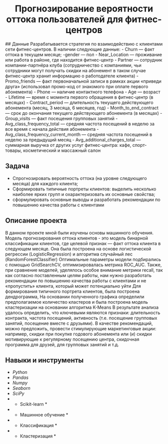 <h1><center> Прогнозирование вероятности оттока пользователей для фитнес-центров </center></h1> 
## Данные
Разрабатывается стратегия по взаимодействию с клиентами сети фитнес-центров.
В наличии следующие данные:
- Churn — факт оттока в текущем месяце;
-gender — пол
- Near_Location — проживание или работа в районе, где находится фитнес-центр
- Partner — сотрудник компании-партнёра клуба (сотрудничество с компаниями, чьи сотрудники могут получать скидки на абонемент в таком случае фитнес-центр хранит информацию о работодателе клиента)
- Promo_friends — факт первоначальной записи в рамках акции «приведи друга» (использовал промо-код от знакомого при оплате первого абонемента)
- Phone — наличие контактного телефона
- Age — возраст
- Lifetime — время с момента первого обращения в фитнес-центр (в месяцах)
- Contract_period — длительность текущего действующего абонемента (месяц, 3 месяца, 6 месяцев, год)
- Month_to_end_contract — срок до окончания текущего действующего абонемента (в месяцах)
- Group_visits — факт посещения групповых занятий
- Avg_class_frequency_total — средняя частота посещений в неделю за все время с начала действия абонемента
- Avg_class_frequency_current_month — средняя частота посещений в неделю за предыдущий месяц
- Avg_additional_charges_total — суммарная выручка от других услуг фитнес-центра: кафе, спорт-товары, косметический и массажный салон



## Задача
- Спрогнозировать вероятность оттока (на уровне следующего месяца) для каждого клиента;
- Сформировать типичные портреты клиентов: выделить несколько наиболее ярких групп и охарактеризовать их основные свойства;
- сформулировать основные выводы и разработать рекомендации по повышению качества работы с клиентами


## Описание проекта
В данном проекте мной были изучены основы машинного обучения.
Модель прогнозирования оттока клиентов - это модель бинарной классификации клиентов, где целевой признак — факт оттока клиента в следующем месяце. Она была построена на основе логистической регрессии (LogisticRegression) и алгоритма случайный лес (RandomForestClassifier)
Оптимальные параметры модели подбирались с помощью GridSearchCV, оптимизировалась метрика ROC_AUC. 
Также, при сравнение моделей, уделялось особое внимание метрики recall, так как согласно поставленным целям работы, нам нужно разработать рекомендации по повышению качества работы с клиентами и не «пропустить» клиента, который может потенциально уйти
Для формирования типичного портрета клиентов, была построена дендрограмма, На основании полученного графика определили предполагаемое количество кластеров и была построена модель кластеризации на основании алгоритма K-Means
В результате анализа удалось определить, что ключевыми являются признаки: длительность контракта, частота посещений, активность (т.е. посещение групповых занятий, посещение вместе с друзьями).
В качестве рекомендаций, можно предложить, провести стимулирующие маркетинговые акции: например, скидки при покупке годового абонемента или (и) скидки мотивирующие к регулярному посещению центра, скидочная программа для друзей, для групповых занятий и т.д.

## Навыки и инструменты
-	*Python*
-	*Pandas*
-	*Numpy*
-	*Seaborn*
-	*SciPy*
-  * Scikit-learn *
-	* Машинное обучение *
-	* Классификация *
-	* Кластеризация *
